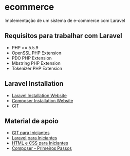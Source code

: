 # ecommerce
Implementação de um sistema de e-commerce com Laravel

## Requisitos para trabalhar com Laravel
- PHP >= 5.5.9
- OpenSSL PHP Extension
- PDO PHP Extension
- Mbstring PHP Extension
- Tokenizer PHP Extension

## Laravel Installation
- [Laravel Installation Website](https://laravel.com/docs/5.2)
- [Composer Installation Website](https://getcomposer.org/download/)
- [GIT](https://git-scm.com/)

## Material de apoio
- [GIT para Iniciantes](https://www.youtube.com/playlist?list=PLInBAd9OZCzzHBJjLFZzRl6DgUmOeG3H0)
- [Laravel para Iniciantes](https://www.youtube.com/playlist?list=PLInBAd9OZCzylabwvLeJIa9gxbS7MmzNY)
- [HTML e CSS para Iniciantes](https://www.youtube.com/playlist?list=PLInBAd9OZCzydDFvm06EgbPXYylGVcyIL) 
- [Composer - Primeiros Passos](https://www.youtube.com/watch?v=gXQZlrbzesc)
